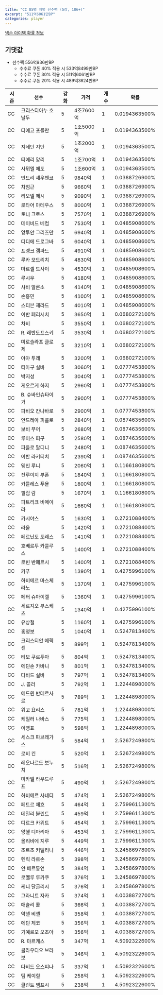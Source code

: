 ```yaml
---
title: "CC 85명 지명 선수팩 (5강, 106+)"
excerpt: "511억6061만BP"
categories: player
---
```

[넥슨 아이템 확률 정보](http://iteminfo.nexon.com/probability/fo4?sn=7348)

## 기댓값
  - 선수팩 556억936만BP
    - 수수료 쿠폰 40% 적용 시 533억8499만BP
    - 수수료 쿠폰 30% 적용 시 511억6061만BP
    - 수수료 쿠폰 20% 적용 시 489억3624만BP


|시즌|선수|강화|가격|개수|확률|
|---|---|---|---|---|---|
|CC|크리스티아누 호날두|5|4조7600억|1|0.0194363500%|
|CC|디에고 포를란|5|1조5000억|1|0.0194363500%|
|CC|지네딘 지단|5|1조2000억|1|0.0194363500%|
|CC|티에리 앙리|5|1조700억|1|0.0194363500%|
|CC|사뮈엘 에토|5|1조600억|1|0.0194363500%|
|CC|안드리 셰우첸코|5|9840억|1|0.0388726900%|
|CC|차범근|5|9660억|1|0.0388726900%|
|CC|리오넬 메시|5|9090억|1|0.0388726900%|
|CC|로타어 마테우스|5|8000억|1|0.0388726900%|
|CC|토니 크로스|5|7570억|1|0.0388726900%|
|CC|데이비드 베컴|5|7530억|1|0.0485908600%|
|CC|앙투안 그리즈만|5|6940억|1|0.0485908600%|
|CC|디디에 드로그바|5|6040억|1|0.0485908600%|
|CC|프랭크 램파드|5|4910억|1|0.0485908600%|
|CC|루카 모드리치|5|4830억|1|0.0485908600%|
|CC|마르셀 드사이|5|4530억|1|0.0485908600%|
|CC|루시우|5|4180억|1|0.0485908600%|
|CC|샤비 알론소|5|4140억|1|0.0485908600%|
|CC|손흥민|5|4100억|1|0.0485908600%|
|CC|스티븐 제라드|5|4010억|1|0.0485908600%|
|CC|이반 페리시치|5|3650억|1|0.0680272100%|
|CC|차비|5|3550억|1|0.0680272100%|
|CC|R. 레반도프스키|5|3530억|1|0.0680272100%|
|CC|미로슬라프 클로제|5|3210억|1|0.0680272100%|
|CC|야야 투레|5|3200억|1|0.0680272100%|
|CC|티아구 실바|5|3060억|1|0.0777453800%|
|CC|박지성|5|3040억|1|0.0777453800%|
|CC|게오르게 하지|5|2960억|1|0.0777453800%|
|CC|B. 슈바인슈타이거|5|2900억|1|0.0777453800%|
|CC|파비오 칸나바로|5|2900억|1|0.0777453800%|
|CC|안드레아 피를로|5|2840억|1|0.0874635600%|
|CC|보비 무어|5|2680억|1|0.0874635600%|
|CC|루이스 피구|5|2580억|1|0.0874635600%|
|CC|파올로 말디니|5|2480억|1|0.0874635600%|
|CC|이반 라키티치|5|2390억|1|0.0874635600%|
|CC|웨인 루니|5|2060억|1|0.1166180800%|
|CC|잔루이지 부폰|5|1840억|1|0.1166180800%|
|CC|카를레스 푸욜|5|1800억|1|0.1166180800%|
|CC|필립 람|5|1670억|1|0.1166180800%|
|CC|파트리크 비에이라|5|1660억|1|0.1166180800%|
|CC|카시야스|5|1630억|1|0.2721088400%|
|CC|라울|5|1420억|1|0.2721088400%|
|CC|페르난도 토레스|5|1410억|1|0.2721088400%|
|CC|호베르투 카를루스|5|1400억|1|0.2721088400%|
|CC|로빈 반페르시|5|1400억|1|0.2721088400%|
|CC|카푸|5|1390억|1|0.4275996100%|
|CC|하비에르 마스체라노|5|1370억|1|0.4275996100%|
|CC|페터 슈마이켈|5|1360억|1|0.4275996100%|
|CC|세르지오 부스케츠|5|1340억|1|0.4275996100%|
|CC|유상철|5|1160억|1|0.4275996100%|
|CC|홍명보|5|1040억|1|0.5247813400%|
|CC|크리스티안 에릭센|5|899억|1|0.5247813400%|
|CC|티보 쿠르투아|5|804억|1|0.5247813400%|
|CC|에딘손 카바니|5|801억|1|0.5247813400%|
|CC|다비드 실바|5|797억|1|0.5247813400%|
|CC|J. 콜러|5|792억|1|1.2244898000%|
|CC|에드윈 반데르사르|5|789억|1|1.2244898000%|
|CC|위고 요리스|5|781억|1|1.2244898000%|
|CC|케일러 나바스|5|775억|1|1.2244898000%|
|CC|이영표|5|598억|1|1.2244898000%|
|CC|세스크 파브레가스|5|584억|1|2.5267249800%|
|CC|로비 킨|5|520억|1|2.5267249800%|
|CC|레오나르도 보누치|5|516억|1|2.5267249800%|
|CC|미카엘 라우드루프|5|490억|1|2.5267249800%|
|CC|하비에르 사네티|5|474억|1|2.5267249800%|
|CC|페트르 체흐|5|464억|1|2.7599611300%|
|CC|데일리 블린트|5|459억|1|2.7599611300%|
|CC|디르크 카위트|5|454억|1|2.7599611300%|
|CC|앙헬 디마리아|5|453억|1|2.7599611300%|
|CC|올리비에 지루|5|449억|1|2.7599611300%|
|CC|조르조 키엘리니|5|446억|1|3.2458697800%|
|CC|헨릭 라르손|5|398억|1|3.2458697800%|
|CC|얀 베르통언|5|384억|1|3.2458697800%|
|CC|로멜루 루카쿠|5|376억|1|3.2458697800%|
|CC|케니 달글리시|5|376억|1|3.2458697800%|
|CC|그라니트 자카|5|374억|1|4.0038872700%|
|CC|애슐리 콜|5|366억|1|4.0038872700%|
|CC|악셀 비첼|5|358억|1|4.0038872700%|
|CC|에딘 제코|5|356억|1|4.0038872700%|
|CC|기예르모 오초아|5|356억|1|4.0038872700%|
|CC|R. 마르케스|5|347억|1|4.5092322600%|
|CC|클라우디오 브라보|5|346억|1|4.5092322600%|
|CC|다비드 오스피나|5|337억|1|4.5092322600%|
|CC|팀 케이힐|5|258억|1|4.5092322600%|
|CC|클린트 뎀프시|5|238억|1|4.5092322600%|
